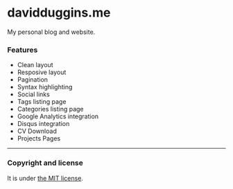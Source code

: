 # davidduggins.me

My personal blog and website.


### Features

* Clean layout
* Resposive layout
* Pagination
* Syntax highlighting
* Social links
* Tags listing page
* Categories listing page
* Google Analytics integration
* Disqus integration
* CV Download
* Projects Pages


---

### Copyright and license

It is under [the MIT license](/LICENSE).

